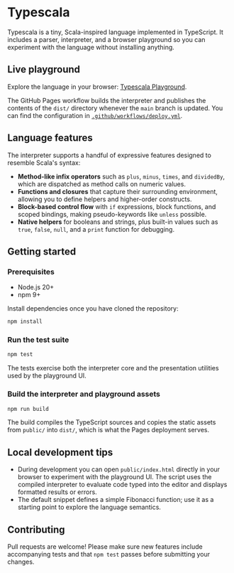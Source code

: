# Typescala

Typescala is a tiny, Scala-inspired language implemented in TypeScript. It includes a parser, interpreter, and a browser playground so you can experiment with the language without installing anything.

## Live playground

Explore the language in your browser: [Typescala Playground](https://timrefsix.github.io/Typescala/).

The GitHub Pages workflow builds the interpreter and publishes the contents of the `dist/` directory whenever the `main` branch is updated. You can find the configuration in [`.github/workflows/deploy.yml`](.github/workflows/deploy.yml).

## Language features

The interpreter supports a handful of expressive features designed to resemble Scala's syntax:

- **Method-like infix operators** such as `plus`, `minus`, `times`, and `dividedBy`, which are dispatched as method calls on numeric values.
- **Functions and closures** that capture their surrounding environment, allowing you to define helpers and higher-order constructs.
- **Block-based control flow** with `if` expressions, block functions, and scoped bindings, making pseudo-keywords like `unless` possible.
- **Native helpers** for booleans and strings, plus built-in values such as `true`, `false`, `null`, and a `print` function for debugging.

## Getting started

### Prerequisites

- Node.js 20+
- npm 9+

Install dependencies once you have cloned the repository:

```bash
npm install
```

### Run the test suite

```bash
npm test
```

The tests exercise both the interpreter core and the presentation utilities used by the playground UI.

### Build the interpreter and playground assets

```bash
npm run build
```

The build compiles the TypeScript sources and copies the static assets from `public/` into `dist/`, which is what the Pages deployment serves.

## Local development tips

- During development you can open `public/index.html` directly in your browser to experiment with the playground UI. The script uses the compiled interpreter to evaluate code typed into the editor and displays formatted results or errors.
- The default snippet defines a simple Fibonacci function; use it as a starting point to explore the language semantics.

## Contributing

Pull requests are welcome! Please make sure new features include accompanying tests and that `npm test` passes before submitting your changes.
